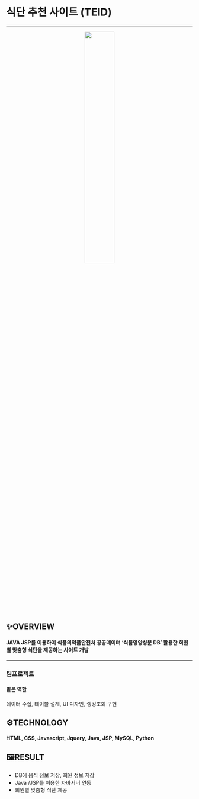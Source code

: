 # 식단 추천 사이트 (TEID)
---

<p align="center">
  <img src="https://user-images.githubusercontent.com/68860983/113686293-12702400-9702-11eb-8334-3cc234af32bc.png" width="40%">
  </p>
  
## ✨OVERVIEW
#### JAVA JSP를 이용하여 식품의약품안전처 공공데이터 ‘식품영양성분 DB’ 활용한 회원 별 맞춤형 식단을 제공하는 사이트 개발
---
### 팀프로젝트
#### 맡은 역할
데이터 수집, 테이블 설계, UI 디자인, 랭킹조회 구현

## ⚙TECHNOLOGY
#### HTML, CSS, Javascript, Jquery, Java, JSP, MySQL, Python 

## 🖼RESULT
- DB에 음식 정보 저장, 회원 정보 저장
- Java /JSP를 이용한 자바서버 연동
- 회원별 맞춤형 식단 제공
